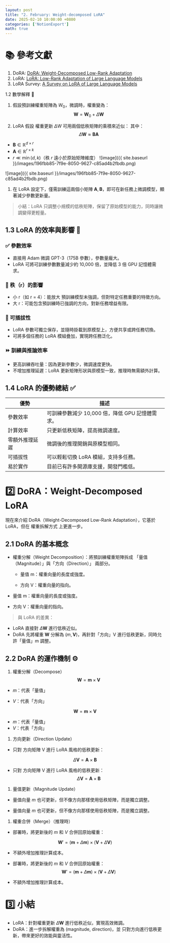 ```yaml
---
layout: post
title: "2. February: Weight-decomposed LoRA"
date: 2025-02-10 10:00:00 +0800
categories: ['NotionExport']
math: true
---
```


# 📚 參考文獻

1. DoRA: [DoRA: Weight-Decomposed Low-Rank Adaptation](https://arxiv.org/abs/2402.09353)
1. LoRA: [LoRA: Low-Rank Adaptation of Large Language Models](https://arxiv.org/abs/2106.09685)
1. LoRA Survey: [A Survey on LoRA of Large Language Models](https://arxiv.org/abs/2106.09685)


1.2 數學解釋 🔢

1. 假設預訓練權重矩陣為 $W_0$，微調時，權重變為：
$$
\mathbf{W} = \mathbf{W}_0 + \Delta \mathbf{W}
$$

1. LoRA 假設 權重更新 $\Delta W$ 可用兩個低秩矩陣的乘積來近似：
其中：
$$
\Delta\mathbf{W}\approx\mathbf{BA}
$$

- $\mathbf{B} \in \mathbb{R}^{d \times r}$
- $\mathbf{A} \in \mathbb{R}^{r \times k}$
- $r \ll \min(d,k)$（秩 $r$ 遠小於原始矩陣維度）
  ![image]({{ site.baseurl }}/images/196fbb85-7f9e-8050-9627-c85ad4b2fbdb.png)


![image]({{ site.baseurl }}/images/196fbb85-7f9e-8050-9627-c85ad4b2fbdb.png)

1. 在 LoRA 設定下，僅需訓練這兩個小矩陣 $\mathbf{A}, \mathbf{B}$，即可在新任務上微調模型，顯著減少參數更新量。
> 小結：LoRA 只調整小規模的低秩矩陣，保留了原始模型的能力，同時讓微調變得更輕量。

## 1.3 LoRA 的效率與影響 🚀

### ✅ 參數效率

- 直接用 Adam 微調 GPT-3（175B 參數），參數量龐大。
- LoRA 可將可訓練參數數量減少約 10,000 倍，並降低 3 倍 GPU 記憶體需求。
### 🎯 秩（r）的影響

- 小 r（如 r = 4）：能放大 預訓練模型未強調，但對特定任務重要的特徵方向。
- 大 r：可能包含預訓練時已強調的方向，對新任務增益有限。
### 🔄 可插拔性

- LoRA 參數可獨立保存，並隨時掛載到原模型上，方便共享或跨任務切換。
- 可將多個任務的 LoRA 模組疊加，實現跨任務泛化。
### ⏩ 訓練與推論效率

- 更高訓練吞吐量：因為更新參數少，微調速度更快。
- 不增加推理延遲：LoRA 更新矩陣形狀與原模型一致，推理時無需額外計算。
## 1.4 LoRA 的優勢總結 ✅

| 優勢 | 描述 |
| --- | --- |
| 參數效率 | 可訓練參數減少 10,000 倍，降低 GPU 記憶體需求。 |
| 計算效率 | 只更新低秩矩陣，提高微調速度。 |
| 零額外推理延遲 | 微調後的推理開銷與原模型相同。 |
| 可插拔性 | 可以輕鬆切換 LoRA 模組，支持多任務。 |
| 易於實作 | 目前已有許多開源庫支援，開發門檻低。 |

# 2️⃣ DoRA：Weight-Decomposed LoRA

現在來介紹 DoRA（Weight-Decomposed Low-Rank Adaptation），它基於 LoRA，但在 權重拆解方式 上更進一步。

## 2.1 DoRA 的基本概念

- 權重分解（Weight Decomposition）：將預訓練權重矩陣拆成 「量值（Magnitude）」與「方向（Direction）」 兩部分。
  - 量值 m：權重向量的長度或強度。

  - 方向 V：權重向量的指向。

- 量值 m：權重向量的長度或強度。
- 方向 V：權重向量的指向。
> 與 LoRA 的差異：

- LoRA 直接對 $\Delta\mathbf{W}$ 進行低秩近似。
- DoRA 先將權重 $\mathbf{W}$ 分解為 $(m, \mathbf{V})$，再針對「方向」V 進行低秩更新，同時允許「量值」m 調整。
## 2.2 DoRA 的運作機制 ⚙️

1. 權重分解（Decompose）
  $$
\mathbf{W} = \mathbf{m} \times \mathbf{V}
$$


  - $m$：代表「量值」

  - $V$：代表「方向」

$$
\mathbf{W} = \mathbf{m} \times \mathbf{V}
$$

- $m$：代表「量值」
- $V$：代表「方向」
1. 方向更新（Direction Update）
  - 只對 方向矩陣 V 進行 LoRA 風格的低秩更新：

  $$
\Delta \mathbf{V} = \mathbf{A} \times \mathbf{B}
$$


- 只對 方向矩陣 V 進行 LoRA 風格的低秩更新：
$$
\Delta \mathbf{V} = \mathbf{A} \times \mathbf{B}
$$

1. 量值更新（Magnitude Update）
  - 量值向量 $m$ 也可更新，但不像方向那樣使用低秩矩陣，而是獨立調整。

- 量值向量 $m$ 也可更新，但不像方向那樣使用低秩矩陣，而是獨立調整。
1. 權重合併（Merge）（推理時）
  - 部署時，將更新後的 $m$ 和 $V$ 合併回原始權重：

  $$
\mathbf{W}' = (\mathbf{m} + \Delta \mathbf{m}) \times (\mathbf{V} + \Delta \mathbf{V})
$$


  - 不額外增加推理計算成本。

- 部署時，將更新後的 $m$ 和 $V$ 合併回原始權重：
$$
\mathbf{W}' = (\mathbf{m} + \Delta \mathbf{m}) \times (\mathbf{V} + \Delta \mathbf{V})
$$

- 不額外增加推理計算成本。
# 3️⃣ 小結

- LoRA：針對權重更新 $\Delta\mathbf{W}$ 進行低秩近似，實現高效微調。
- DoRA：進一步拆解權重為 (magnitude, direction)，並 只對方向進行低秩更新，帶來更好的效能與靈活性。
